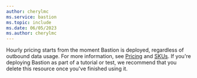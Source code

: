 ```yaml
---
author: cherylmc
ms.service: bastion
ms.topic: include
ms.date: 06/05/2023
ms.author: cherylmc
---
```


Hourly pricing starts from the moment Bastion is deployed, regardless of outbound data usage. For more information, see [Pricing](https://azure.microsoft.com/pricing/details/azure-bastion/) and [SKUs](../articles/bastion/configuration-settings.md#skus). If you're deploying Bastion as part of a tutorial or test, we recommend that you delete this resource once you've finished using it.